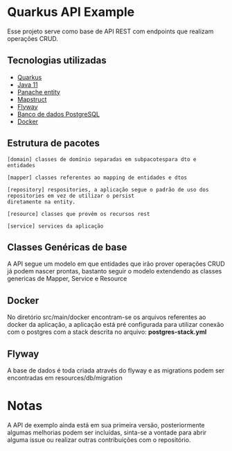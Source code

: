 # Quarkus API Example

Esse projeto serve como base de API REST com endpoints que realizam operações CRUD.

## Tecnologias utilizadas

* [Quarkus](https://quarkus.io/)
* [Java 11](https://www.oracle.com/java/technologies/javase-jdk11-downloads.html)
* [Panache entity](https://quarkus.io/guides/hibernate-orm-panache)
* [Mapstruct](https://mapstruct.org/)
* [Flyway](https://flywaydb.org/)
* [Banco de dados PostgreSQL](https://www.postgresql.org/)
* [Docker](https://www.docker.com/)

## Estrutura de pacotes

    [domain] classes de domínio separadas em subpacotespara dto e entidades
    
    [mapper] classes referentes ao mapping de entidades e dtos
    
    [repository] respositories, a aplicação segue o padrão de uso dos repositories em vez de utilizar o persist 
    diretamente na entity.
    
    [resource] classes que provêm os recursos rest
    
    [service] services da aplicação

## Classes Genéricas de base

A API segue um modelo em que entidades que irão prover operações CRUD já podem nascer prontas, bastanto seguir o modelo extendendo as classes genericas de Mapper, Service e Resource

## Docker

No diretório src/main/docker encontram-se os arquivos referentes ao docker da aplicação, a aplicação está pré configurada para utilizar conexão com o postgres com a stack descrita no arquivo: **postgres-stack.yml**

## Flyway

A base de dados é toda criada através do flyway e as migrations podem ser encontradas em resources/db/migration

# Notas

A API de exemplo ainda está em sua primeira versão, posteriormente algumas melhorias podem ser incluídas, sinta-se a vontade para abrir alguma issue ou realizar outras contribuições com o repositório.
